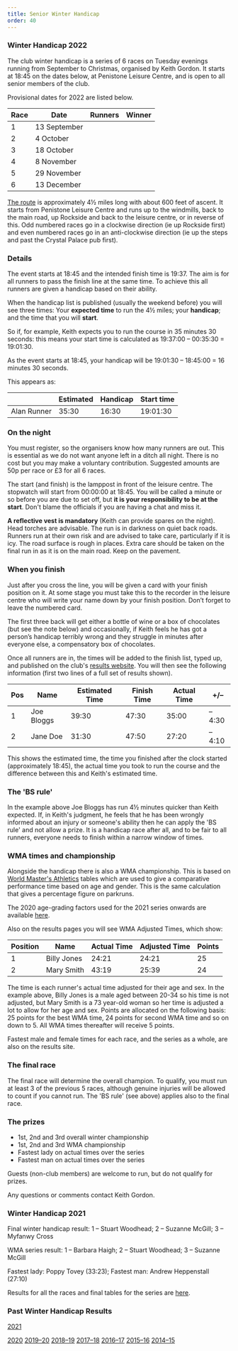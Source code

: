 ```yaml
---
title: Senior Winter Handicap
order: 40
---
```

### Winter Handicap 2022



The club winter handicap is a series of 6 races on Tuesday evenings running from September to Christmas, organised by Keith Gordon. It starts at 18:45 on the dates below, at Penistone Leisure Centre, and is open to all senior members of the club.



Provisional dates for 2022 are listed below.




| Race | Date | Runners | Winner |
| - | - | - | - |
| 1 | 13 September |  |  |
| 2 | 4 October |  |  |
| 3 | 18 October |  |  |
| 4 | 8 November |  |  |
| 5 | 29 November |  |  |
| 6 | 13 December |  |  |



[The route](http://pfrac.co.uk/wp-content/uploads/2013/07/WHMap.jpg) is approximately 4½ miles long with about 600 feet of ascent. It starts from Penistone Leisure Centre and runs up to the windmills, back to the main road, up Rockside and back to the leisure centre, or in reverse of this. Odd numbered races go in a clockwise direction (ie up Rockside first) and even numbered races go in an anti-clockwise direction (ie up the steps and past the Crystal Palace pub first).

### Details



The event starts at 18:45 and the intended finish time is 19:37. The aim is for all runners to pass the finish line at the same time. To achieve this all runners are given a handicap based on their ability.



When the handicap list is published (usually the weekend before) you will see three times: Your **expected time** to run the 4½ miles; your **handicap**; and the time that you will **start**.



So if, for example, Keith expects you to run the course in 35 minutes 30 seconds: this means your start time is calculated as 19:37:00 – 00:35:30 = 19:01:30.

As the event starts at 18:45, your handicap will be 19:01:30 – 18:45:00 = 16 minutes 30 seconds.



This appears as:


| | Estimated | Handicap | Start time |
| - | - | - | - |
| Alan Runner | 35:30 | 16:30 | 19:01:30 |



### On the night



You must register, so the organisers know how many runners are out. This is essential as we do not want anyone left in a ditch all night. There is no cost but you may make a voluntary contribution. Suggested amounts are 50p per race or £3 for all 6 races.



The start (and finish) is the lamppost in front of the leisure centre. The stopwatch will start from 00:00:00 at 18:45. You will be called a minute or so before you are due to set off, but **it is your responsibility to be at the start**. Don't blame the officials if you are having a chat and miss it.





**A reflective vest is mandatory** (Keith can provide spares on the night). Head torches are advisable. The run is in darkness on quiet back roads. Runners run at their own risk and are advised to take care, particularly if it is icy. The road surface is rough in places. Extra care should be taken on the final run in as it is on the main road. Keep on the pavement.



### When you finish



Just after you cross the line, you will be given a card with your finish position on it. At some stage you must take this to the recorder in the leisure centre who will write your name down by your finish position. Don’t forget to leave the numbered card.



The first three back will get either a bottle of wine or a box of chocolates (but see the note below) and occasionally, if Keith feels he has got a person’s handicap terribly wrong and they struggle in minutes after everyone else, a compensatory box of chocolates.



Once all runners are in, the times will be added to the finish list, typed up, and published on the club's [results website](http://results.pfrac.co.uk/). You will then see the following information (first two lines of a full set of results shown).


| Pos | Name | Estimated Time | Finish Time | Actual Time | +/– |
| - | - | - | - | - | - |
| 1 | Joe Bloggs | 39:30 | 47:30 | 35:00 | –4:30 |
| 2 | Jane Doe | 31:30 | 47:50 | 27:20 | –4:10 |



This shows the estimated time, the time you finished after the clock started (approximately 18:45), the actual time you took to run the course and the difference between this and Keith's estimated time.



### The 'BS rule'



In the example above Joe Bloggs has run 4½ minutes quicker than Keith expected. If, in Keith's judgment, he feels that he has been wrongly informed about an injury or someone's ability then he can apply the 'BS rule' and not allow a prize. It is a handicap race after all, and to be fair to all runners, everyone needs to finish within a narrow window of times.



### WMA times and championship



Alongside the handicap there is also a WMA championship. This is based on [World Master's Athletics](https://world-masters-athletics.com/wp-content/uploads/2018/02/Road_Age_Standards_WMA_2010-Explanation.pdf) tables which are used to give a comparative performance time based on age and gender. This is the same calculation that gives a percentage figure on parkruns.



The 2020 age-grading factors used for the 2021 series onwards are available [here](http://www.howardgrubb.co.uk/athletics/mldrroad20.html).



Also on the results pages you will see WMA Adjusted Times, which show:



| Position | Name | Actual Time | Adjusted Time | Points |
| - | - | - | - | - |
| 1 | Billy Jones | 24:21 | 24:21 | 25 |
| 2 | Mary Smith | 43:19 | 25:39 | 24 |



The time is each runner's actual time adjusted for their age and sex. In the example above, Billy Jones is a male aged between 20-34 so his time is not adjusted, but Mary Smith is a 73 year-old woman so her time is adjusted a lot to allow for her age and sex. Points are allocated on the following basis: 25 points for the best WMA time, 24 points for second WMA time and so on down to 5. All WMA times thereafter will receive 5 points.



Fastest male and female times for each race, and the series as a whole, are also on the results site.



### The final race



The final race will determine the overall champion. To qualify, you must run at least 3 of the previous 5 races, although genuine injuries will be allowed to count if you cannot run. The 'BS rule' (see above) applies also to the final race.



### The prizes



- 1st, 2nd and 3rd overall winter championship
- 1st, 2nd and 3rd WMA championship
- Fastest lady on actual times over the series
- Fastest man on actual times over the series

Guests (non-club members) are welcome to run, but do not qualify for prizes.


Any questions or comments contact Keith Gordon.



### Winter Handicap 2021



Final winter handicap result: 1 – Stuart Woodhead; 2 – Suzanne McGill; 3 – Myfanwy Cross

WMA series result: 1 – Barbara Haigh; 2 – Stuart Woodhead; 3 – Suzanne McGill

Fastest lady: Poppy Tovey (33:23); Fastest man: Andrew Heppenstall (27:10)

Results for all the races and final tables for the series are [here](http://results.pfrac.co.uk/SeniorWinterHandicap2021/League%20Table.html).



### Past Winter Handicap Results

[2021](http://results.pfrac.co.uk/SeniorWinterHandicap2021/League%20Table.html)


[2020](http://results.pfrac.co.uk/SeniorWinterHandicap2020/League%20Table.html)
[2019–20](http://results.pfrac.co.uk/SeniorWinterHandicap2019/League%20Table.html)
[2018–19](http://results.pfrac.co.uk/SeniorWinterHandicap2018/League%20Table.html)
[2017–18](http://pfrac.co.uk/wp-content/uploads/2018/01/WH-2017-18-Results.pdf)
[2016–17](http://pfrac.co.uk/wp-content/uploads/2017/02/WH-2016-17-Results.pdf)
[2015–16](http://pfrac.co.uk/wp-content/uploads/2016/03/WH-2015-16-Final-Results.pdf)
[2014–15](http://pfrac.co.uk/wp-content/uploads/2015/03/WH-WMA-Final-2015.xlsx)
